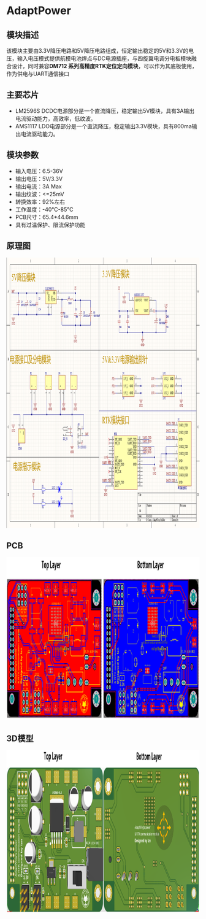 # AdaptPower

## 模块描述

该模块主要由3.3V降压电路和5V降压电路组成，恒定输出稳定的5V和3.3V的电压，输入电压模式提供航模电池焊点与DC电源插座，与四旋翼电调分电板模块融合设计，同时兼容**DM712 系列高精度RTK定位定向模块**，可以作为其底板使用，作为供电与UART通信接口

## 主要芯片

- LM2596S DCDC电源部分是一个直流降压，稳定输出5V模块，具有3A输出电流驱动能力，高效率，低纹波。
- AMS1117 LDO电源部分是一个直流降压，稳定输出3.3V模块，具有800ma输出电流驱动能力。

## 模块参数

- 输入电压：6.5-36V
- 输出电压：5V/3.3V
- 输出电流：3A Max
- 输出纹波：<=25mV
- 转换效率：92%左右
- 工作温度：-40℃-85℃
- PCB尺寸：65.4\*44.6mm
- 具有过温保护、限流保护功能

## 原理图

<div align=center>
	<img src="./img/SchDoc.png" width = "1070" height = "706" >
</div>

## PCB

<div align=center>
	<img src="./img/PcbDoc.png" width = "1148" height = "424" >
</div>

## 3D模型

<div align=center>
	<img src="./img/3D.png" width = "1148" height = "424" >
</div>

## 
